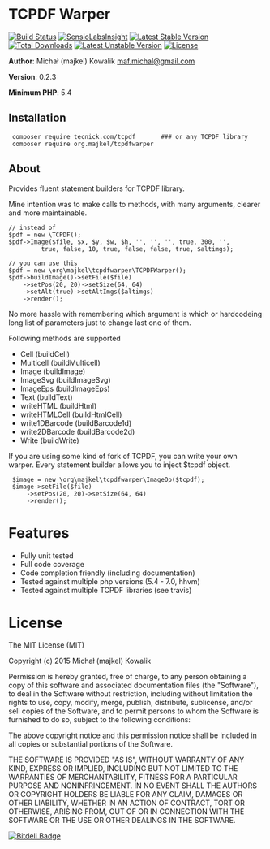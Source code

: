 TCPDF Warper
============

[![Build Status](https://travis-ci.org/majkel89/tcpdf-warper.svg?branch=master)](https://travis-ci.org/majkel89/tcpdf-warper)
[![SensioLabsInsight](https://insight.sensiolabs.com/projects/151eec45-478b-41e4-aa58-0c2d86d4f36a/mini.png)](https://insight.sensiolabs.com/projects/151eec45-478b-41e4-aa58-0c2d86d4f36a)
[![Latest Stable Version](https://poser.pugx.org/majkel.org/tcpdf-warper/v/stable)](https://packagist.org/packages/majkel.org/tcpdf-warper)
[![Total Downloads](https://poser.pugx.org/majkel.org/tcpdf-warper/downloads)](https://packagist.org/packages/majkel.org/tcpdf-warper)
[![Latest Unstable Version](https://poser.pugx.org/majkel.org/tcpdf-warper/v/unstable)](https://packagist.org/packages/majkel.org/tcpdf-warper)
[![License](https://poser.pugx.org/majkel.org/tcpdf-warper/license)](https://packagist.org/packages/majkel.org/tcpdf-warper)

**Author**: Michał (majkel) Kowalik <maf.michal@gmail.com>

**Version**: 0.2.3

**Minimum PHP**: 5.4

Installation
------------

     composer require tecnick.com/tcpdf       ### or any TCPDF library
     composer require org.majkel/tcpdfwarper

About
-----

Provides fluent statement builders for TCPDF library.

Mine intention was to make calls to methods, with many arguments,
clearer and more maintainable.

    // instead of
    $pdf = new \TCPDF();
    $pdf->Image($file, $x, $y, $w, $h, '', '', '', true, 300, '',
             true, false, 10, true, false, false, true, $altimgs);

    // you can use this
    $pdf = new \org\majkel\tcpdfwarper\TCPDFWarper();
    $pdf->buildImage()->setFile($file)
        ->setPos(20, 20)->setSize(64, 64)
        ->setAlt(true)->setAltImgs($altimgs)
        ->render();

No more hassle with remembering which argument is which or hardcodeing long list of
parameters just to change last one of them.

Following methods are supported

  * Cell (buildCell)
  * Multicell (buildMulticell)
  * Image (buildImage)
  * ImageSvg (buildImageSvg)
  * ImageEps (buildImageEps)
  * Text (buildText)
  * writeHTML (buildHtml)
  * writeHTMLCell (buildHtmlCell)
  * write1DBarcode (buildBarcode1d)
  * write2DBarcode (buildBarcode2d)
  * Write (buildWrite)

If you are using some kind of fork of TCPDF, you can write your own warper.
Every statement builder allows you to inject $tcpdf object.

     $image = new \org\majkel\tcpdfwarper\ImageOp($tcpdf);
     $image->setFile($file)
         ->setPos(20, 20)->setSize(64, 64)
         ->render();

Features
========

  - Fully unit tested
  - Full code coverage
  - Code completion friendly (including documentation)
  - Tested against multiple php versions (5.4 - 7.0, hhvm)
  - Tested against multiple TCPDF libraries (see travis)

License
=======

The MIT License (MIT)

Copyright (c) 2015 Michał (majkel) Kowalik

Permission is hereby granted, free of charge, to any person obtaining a copy
of this software and associated documentation files (the "Software"), to deal
in the Software without restriction, including without limitation the rights
to use, copy, modify, merge, publish, distribute, sublicense, and/or sell
copies of the Software, and to permit persons to whom the Software is
furnished to do so, subject to the following conditions:

The above copyright notice and this permission notice shall be included in all
copies or substantial portions of the Software.

THE SOFTWARE IS PROVIDED "AS IS", WITHOUT WARRANTY OF ANY KIND, EXPRESS OR
IMPLIED, INCLUDING BUT NOT LIMITED TO THE WARRANTIES OF MERCHANTABILITY,
FITNESS FOR A PARTICULAR PURPOSE AND NONINFRINGEMENT. IN NO EVENT SHALL THE
AUTHORS OR COPYRIGHT HOLDERS BE LIABLE FOR ANY CLAIM, DAMAGES OR OTHER
LIABILITY, WHETHER IN AN ACTION OF CONTRACT, TORT OR OTHERWISE, ARISING FROM,
OUT OF OR IN CONNECTION WITH THE SOFTWARE OR THE USE OR OTHER DEALINGS IN THE
SOFTWARE.

[![Bitdeli Badge](https://d2weczhvl823v0.cloudfront.net/majkel89/tcpdf-warper/trend.png)](https://bitdeli.com/free "Bitdeli Badge")
